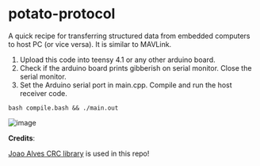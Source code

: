 # potato-protocol
A quick recipe for transferring structured data from embedded computers to host PC (or vice versa). It is similar to MAVLink.

1. Upload this code into teensy 4.1 or any other arduino board.
2. Check if the arduino board prints gibberish on serial monitor. Close the serial monitor.
3. Set the Arduino serial port in main.cpp. Compile and run the host receiver code.
```
bash compile.bash && ./main.out
```

![image](https://github.com/user-attachments/assets/8fd26d11-4f6a-47a7-bedd-7aaa65d08f9e)


**Credits**:

 [Joao Alves CRC library](https://github.com/jpralves/crc16/tree/492dbcf2329147ed404eba1fc523af84430d5ec0) is used in this repo!

